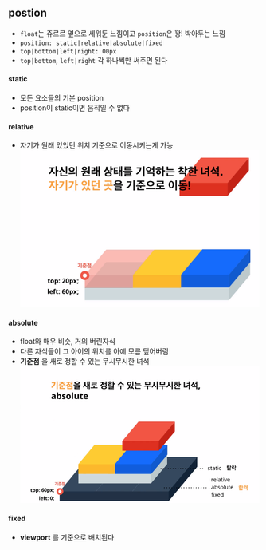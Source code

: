 ## postion
- `float`는 쥬르르 옆으로 세워둔 느낌이고 `position`은 꽝! 박아두는 느낌
- `position: static|relative|absolute|fixed`
- `top|bottom|left|right: 00px`
- `top|bottom`, `left|right` 각 하나씩만 써주면 된다

#### static
- 모든 요소들의 기본 position
- position이 static이면 움직일 수 없다

#### relative
- 자기가 원래 있었던 위치 기준으로 이동시키는게 가능
![a](/assets/html/position_relative.PNG)

#### absolute
- float와 매우 비슷, 거의 버린자식
- 다른 자식들이 그 아이의 위치를 아에 모름 덮어버림
- **기준점** 을 새로 정할 수 있는 무시무시한 녀석
![a](/assets/html/position_absolute.PNG)

#### fixed
- **viewport** 를 기준으로 배치된다

